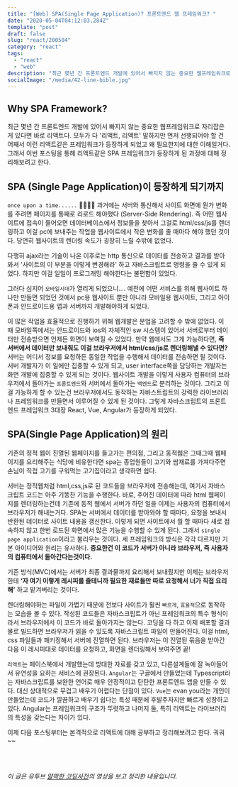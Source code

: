 ```yaml
---
title: "[Web] SPA(Single Page Application)? 프론트엔드 웹 프레임워크? "
date: "2020-05-04T04:12:03.284Z"
template: "post"
draft: false
slug: "react/200504"
category: "react"
tags:
  - "react"
  - "web"
description: "최근 몇년 간 프론트엔드 개발에 있어서 빠지지 않는 중요한 웹프레임워크로 자리잡은 게 있다면 바로 리액트다. 모두가 다 '리액트, 리액트' 말하지만 먼저 선행되어야 할 건 어째서 이런 리액트같은 프레임워크가 등장하게 되었고 왜 필요한지에 대한 이해일거다."
socialImage: "/media/42-line-bible.jpg"
---
```


## Why SPA Framework?

최근 몇년 간 프론트엔드 개발에 있어서 빠지지 않는 중요한 웹프레임워크로 자리잡은 게 있다면 바로 리액트다. 모두가 다 '리액트, 리액트' 말하지만 먼저 선행되어야 할 건 어째서 이런 리액트같은 프레임워크가 등장하게 되었고 왜 필요한지에 대한 이해일거다. 그래서 이번 포스팅을 통해 리액트같은 SPA 프레임워크가 등장하게 된 과정에 대해 정리해보려고 한다. 

## SPA (Single Page Application)이 등장하게 되기까지

`once upon a time......` 👨‍🦳👸🤴
과거에는 서버와 통신해서 사이트 화면에 뭔가 변화를 주려면 페이지를 통째로 리로드 해야했다 (Server-Side Rendering). 즉 어떤 웹사이트에 접속이 들어오면 데이터베이스에서 정보들을 찾아서 그걸로 html/css/js를 렌더링하고 이걸 pc에 보내주는 작업을 웹사이트에서 작은 변화를 줄 때마다 해야 했던 것이다. 당연히 웹사이트의 렌더링 속도가 굉장히 느릴 수밖에 없었다.

다행히 ajax라는 기술이 나온 이후로는 http 통신으로 데이터를 전송하고 결과를 받아와서
'사이트의 이 부분을 이렇게 변경해라' 하고 자바스크립트로 명령을 줄 수 있게 되었다. 하지만 이걸 일일이 프로그래밍 해야한다는 불편함이 있었다.

그러다 심지어 `모바일시대`가 열리게 되었으니.... 예전에 어떤 서비스를 위해 웹사이트 하나만 만들면 되었던 것에서 pc용 웹사이트 뿐만 아니라 모바일용 웹사이트, 그리고 아이폰과 안드로이드용 앱과 서버까지 개발해야하게 되었다.

이 많은 작업을 효율적으로 진행하기 위해 웹개발은 분업을 고려할 수 밖에 없었다. 이 때 모바일쪽에서는 안드로이드와 ios의 자체적인 sw 시스템이 있어서 서버로부터 데이터만 전송받으면 언제든 화면이 보여질 수 있었다. 만약 웹에서도 그게 가능하다면, <strong>즉 서버에서 데이터만 보내줘도 이걸 브라우저에서 html/css/js로 렌더링해낼 수 있다면?</strong> 서버는 어디서 정보를 요청하든 동일한 작업을 수행해서 데이터를 전송하면 될 것이다. 서버 개발자가 이 일에만 집중할 수 있게 되고, user interface쪽을 담당하는 개발자는 화면 개발에 집중할 수 있게 되는 것이다.
웹사이트 개발을 이렇게 사용자 컴퓨터의 브라우저에서 돌아가는 `프론트엔드`와 서버에서 돌아가는 `백엔드`로 분리하는 것이다. 그리고 이걸 가능하게 할 수 있는건 브라우저에서도 동작하는 자바스트립트의 강력한 라이브러리나 프레임워크를 만들면서 이루어질 수 있게 된 것이다. 그렇게 자바스크립트의 프론트엔드 프레임워크 3대장 React, Vue, Angular가 등장하게 되었다.

## SPA(Single Page Application)의 원리

기존의 정적 웹이 진열된 웹페이지를 들고가는 편의점, 그리고 동적웹은 그때그때 웹페이지를 요리해주는 식당에 비유한다면 spa는 종업원들이 고기와 쌈재료를 가져다주면 손님이 직접 고기를 구워먹는 고기집이라고 생각하면 쉽다.

서버는 정적웹처럼 html,css,js로 된 코드들을 브라우저에 전송해는데, 여기서 자바스크립트 코드는 아주 기똥찬 기능을 수행한다. 바로, 주어진 데이터에 따라 html 웹페이지를 렌더링하는건데 기존에 동적 웹에서 서버가 하던 일을 이제는 사용자의 컴퓨터에서 브라우저가 해내는거다.
SPA는 서버에서 데이터를 받아와야 할 때마다, 요청을 보내서 반환된 데이터로 사이트 내용을 갱신한다. 이렇게 되면 사이트에서 뭘 할 때마다 새로 접속하지 않고 한번 로드된 화면에서 많은 기능을 수행할 수 있게 된다. 그래서 `single page application`이라고 불리우는 것이다.
세 프레임워크의 방식은 각각 다르지만 기본 아이디어와 원리는 유사하다. <strong>중요한건 이 코드가 서버가 아니라 브라우저,
즉 사용자의 컴퓨터에서 돌아간다는것이다.</strong>

기존 방식(MVC)에서는 서버가 최종 결과물까지 요리해서 보내줬지만 이제는 브라우저한테 <strong>‘자 여기 이렇게 레시피를 줄테니까 필요한 재료들만 따로 요청해서 너가 직접 요리해’</strong> 하고 맡겨버리는 것이다.

렌더링해야하는 파일이 가볍기 때문에 전보다 사이트가 훨씬 `빠르게`, `효율적`으로 동작하는 모습을 볼 수 있다.
작성된 코드들은 자바스크립트가 아닌 프레임워크의 특수 형식이라서 브라우저에서 이 코드가 바로 돌아가지는 않는다. 코딩을 다 하고 이제 배포할 결과물로 빌드하면 브라우저가 읽을 수 있도록 자바스크립트 파일이 만들어진다. 이걸 html, css 파일들과 패키징해서 서버에 진열하면 된다. 브라우저는 이 진열된 묶음을 받아간 다음 이 레시피대로 데이터를 요청하고, 화면을 렌더링해서 보여주면 끝!

`리액트`는 페이스북에서 개발했는데 방대한 자료를 갖고 있고, 다른설계들에 잘 녹아들어서 유연성을 요하는 서비스에 권장된다. `Angular`는 구글에서 만들었는데 Typescript라는 자바스크립트를 보완한 언어로 매우 안정적이고 탄탄한 프론트엔드 앱을 만들 수 있다. 대신 상대적으로 무겁고 배우기 어렵다는 단점이 있다. `Vue`는 evan you라는 개인이 만들었는데 코드가 깔끔하고 배우기 쉽다는 특성 때문에 후발주자지만 빠르게 성장하고 있다. Angular는 프레임워크의 구조가 뚜렷하고 나머지 둘, 특히 리액트는 라이브러리의 특성을 갖는다는 차이가 있다.

이제 다음 포스팅부터는 본격적으로 리액트에 대해 공부하고 정리해보려고 한다. 궈궈~~

<br>
<br>

_이 글은 유투브 [얄팍한 코딩사전](https://www.youtube.com/watch?v=iE29lbjbow0)의 영상을 보고 정리한 내용입니다._
